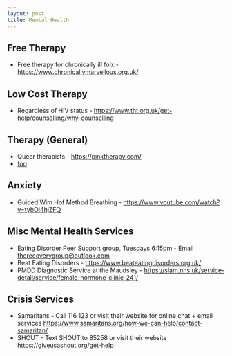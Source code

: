 ```yaml
---
layout: post
title: Mental Health
---
```

## Free Therapy

* Free therapy for chronically ill folx - <https://www.chronicallymarvellous.org.uk/>

## Low Cost Therapy

* Regardless of HIV status - ​​<https://www.tht.org.uk/get-help/counselling/why-counselling>

## Therapy (General)

* Queer therapists - <https://pinktherapy.com/>
* [foo](https://pinktherapy.com/)

## Anxiety

* Guided Wim Hof Method Breathing - <https://www.youtube.com/watch?v=tybOi4hjZFQ>

## Misc Mental Health Services

* Eating Disorder Peer Support group, Tuesdays 6:15pm - Email ​​[therecoverygroup@outlook.com](mailto:therecoverygroup@outlook.com)
* Beat Eating Disorders - <https://www.beateatingdisorders.org.uk/>
* PMDD Diagnostic Service at the Maudsley - <https://slam.nhs.uk/service-detail/service/female-hormone-clinic-241/>

## Crisis Services

* Samaritans - Call 116 123 or visit their website for online chat + email services <https://www.samaritans.org/how-we-can-help/contact-samaritan/>
* SHOUT - Text SHOUT to 85258 or visit their website <https://giveusashout.org/get-help>
